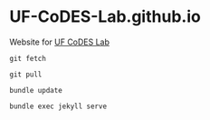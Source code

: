 # UF-CoDES-Lab.github.io
Website for [UF CoDES Lab](https://uf-codes-lab.github.io/)

`git fetch`

`git pull`

`bundle update`

`bundle exec jekyll serve`

